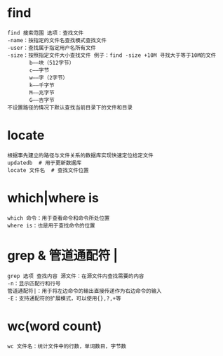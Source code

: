 # find
```
find 搜索范围 选项：查找文件
-name：按指定的文件名查找模式查找文件
-user：查找属于指定用户名所有文件
-size：按照指定文件大小查找文件 例子：find -size +10M 寻找大于等于10M的文件
       b——块（512字节）
       c——字节
       w——字（2字节）
       k——千字节
       M——兆字节
       G——吉字节
不设置路径的情况下默认查找当前目录下的文件和目录
```

# locate
```
根据事先建立的路径与文件关系的数据库实现快速定位给定文件
updatedb  # 用于更新数据库
locate 文件名  # 查找文件位置
```

# which|where is
```
which 命令：用于查看命令和命令所处位置
where is：也是用于查找命令的位置
```

# grep & 管道通配符 |
```
grep 选项 查找内容 源文件：在源文件内查找需要的内容
-n：显示匹配行和行号
管道通配符|：用于将左边命令的输出直接传递作为右边命令的输入
-E：支持通配符的扩展模式，可以使用{},?,+等
```

# wc(word count)
```
wc 文件名：统计文件中的行数，单词数目，字节数
```